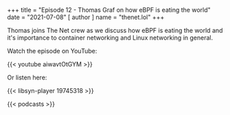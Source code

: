 +++
title = "Episode 12 - Thomas Graf on how eBPF is eating the world"
date = "2021-07-08"
[ author ]
  name = "thenet.lol"
+++

Thomas joins The Net crew as we discuss how eBPF is eating the world and it's importance to container networking and Linux networking in general.

Watch the episode on YouTube:

{{< youtube aiwavtOtGYM >}}

Or listen here:

{{< libsyn-player 19745318 >}}

{{< podcasts >}}
